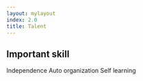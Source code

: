 ```yaml
---
layout: mylayout
index: 2.0
title: Talent
---
```



## Important skill

Independence
Auto organization
Self learning